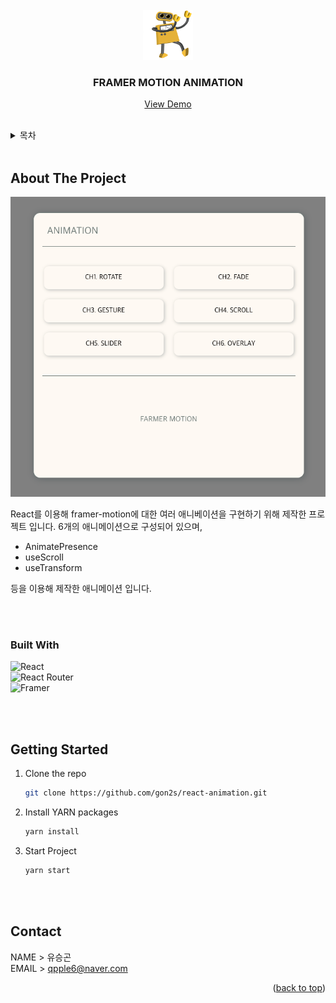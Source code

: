 <br />
<div align="center">
  <a href="https://github.com/othneildrew/Best-README-Template">
    <img src="images/DanceBot.gif" alt="Logo" width="80" height="80">
  </a>

  <h3 align="center">FRAMER MOTION ANIMATION</h3>

  <p align="center">
    <a  href="https://www.gon2s-animation.site">View Demo</a>
  </p>
</div>

<br/>

<!-- TABLE OF CONTENTS -->
<details>
  <summary>목차</summary>
  <ol>
    <li>
      <a href="#about-the-project">About The Project</a>
    </li>
    <li><a href="#built-with">Built With</a></li>
    <li>
      <a href="#getting-started">Getting Started</a>
    </li>
    <li><a href="#contact">Contact</a></li>
  </ol>
</details>

<br/>

<!-- ABOUT THE PROJECT -->

## About The Project

<img src="images/Demo.png" alt="Logo" width="640" height="480">

React를 이용해 framer-motion에 대한 여러 애니베이션을 구현하기 위해 제작한 프로젝트 입니다.
6개의 애니메이션으로 구성되어 있으며,

- AnimatePresence
- useScroll
- useTransform
  <br/>

등을 이용해 제작한 애니메이션 입니다.

<br/>
<br/>

### Built With

![React](https://img.shields.io/badge/react-%2320232a.svg?style=for-the-badge&logo=react&logoColor=%2361DAFB)
<br/>
![React Router](https://img.shields.io/badge/React_Router-CA4245?style=for-the-badge&logo=react-router&logoColor=white)
<br/>
![Framer](https://img.shields.io/badge/Framer-black?style=for-the-badge&logo=framer&logoColor=blue)

<br/>
<br/>

<!-- GETTING STARTED -->

## Getting Started

1. Clone the repo
   ```sh
   git clone https://github.com/gon2s/react-animation.git
   ```
2. Install YARN packages
   ```sh
   yarn install
   ```
3. Start Project
   ```sh
   yarn start
   ```

<br/>
<br/>

<!-- CONTACT -->

## Contact

NAME > 유승곤
<br/>
EMAIL > qpple6@naver.com

<p align="right">(<a href="#readme-top">back to top</a>)</p>
